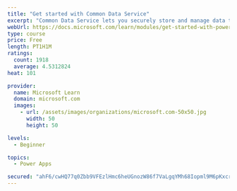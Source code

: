 ```yaml
---
title: "Get started with Common Data Service"
excerpt: "Common Data Service lets you securely store and manage data that's used by business applications. Standard and custom entities within Common Data Service provide a secure and cloud-based storage option for your data."
webUrl: https://docs.microsoft.com/learn/modules/get-started-with-powerapps-common-data-service/
type: course
price: Free
length: PT1H1M
ratings:
  count: 1918
  average: 4.5312824
heat: 101

provider:
  name: Microsoft Learn
  domain: microsoft.com
  images:
    - url: /assets/images/organizations/microsoft.com-50x50.jpg
      width: 50
      height: 50

levels:
  - Beginner

topics:
  - Power Apps

secured: "ahF6/cwHQ77q0Zbb9VFEzlHmc6heUGnozW86f7VaLgqYMh68Iopml9M6pKxcr+ovYd8giaLGDKPFhhZR4p6Mw0g3h3/WhnsOblLbew6bK9xwDH0wKViDIw7Gg6m454mkhrksC1DWEktB4GCzURocWezPqcBhuVSsApk7H1qlRRj/VdAGIl0eWzk1htHIPx8aRfKu5Z+CFwmhcewWIzlmbFR+CLx+3kOuRSTrwLnSVEIXpQt8yCsbcf7bxPst1y+kHoR+h0m19Ei97s1rA8uOo6WDSvDFUI2oR951s3Mcc8h7sjpeRf1L1tTo7j6567fgGnTH+JyDT6i6hSbMkrQfO4WkIWbyaUUME3aDh/6Wcu0+LQMqgfvuQm6SY0oQEKPZ517qN2DD+SNge+obncAlcg==;AyBCiuO+ZxSzz5Co5b2dKA=="
---
```


